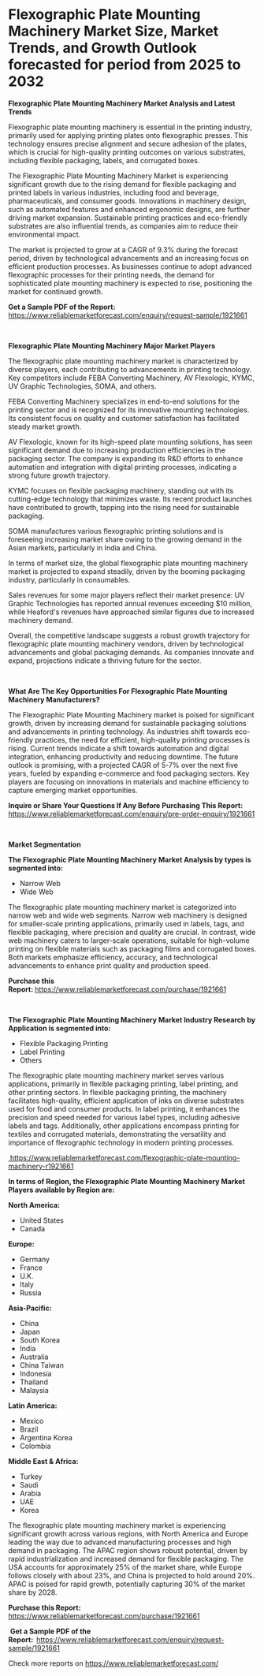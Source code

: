 <p><h1>Flexographic Plate Mounting Machinery Market Size, Market Trends, and Growth Outlook forecasted for period from 2025 to 2032</h1></p><p><strong>Flexographic Plate Mounting Machinery Market Analysis and Latest Trends</strong></p>
<p><p>Flexographic plate mounting machinery is essential in the printing industry, primarily used for applying printing plates onto flexographic presses. This technology ensures precise alignment and secure adhesion of the plates, which is crucial for high-quality printing outcomes on various substrates, including flexible packaging, labels, and corrugated boxes.</p><p>The Flexographic Plate Mounting Machinery Market is experiencing significant growth due to the rising demand for flexible packaging and printed labels in various industries, including food and beverage, pharmaceuticals, and consumer goods. Innovations in machinery design, such as automated features and enhanced ergonomic designs, are further driving market expansion. Sustainable printing practices and eco-friendly substrates are also influential trends, as companies aim to reduce their environmental impact.</p><p>The market is projected to grow at a CAGR of 9.3% during the forecast period, driven by technological advancements and an increasing focus on efficient production processes. As businesses continue to adopt advanced flexographic processes for their printing needs, the demand for sophisticated plate mounting machinery is expected to rise, positioning the market for continued growth.</p></p>
<p><strong>Get a Sample PDF of the Report:&nbsp;</strong> <a href="https://www.reliablemarketforecast.com/enquiry/request-sample/1921661?utm_campaign=1108&utm_medium=2&utm_source=Github&utm_content=ia&utm_term=01032025&utm_id=flexographic-plate-mounting-machinery">https://www.reliablemarketforecast.com/enquiry/request-sample/1921661</a></p>
<p>&nbsp;</p>
<p><strong>Flexographic Plate Mounting Machinery Major Market Players</strong></p>
<p><p>The flexographic plate mounting machinery market is characterized by diverse players, each contributing to advancements in printing technology. Key competitors include FEBA Converting Machinery, AV Flexologic, KYMC, UV Graphic Technologies, SOMA, and others. </p><p>FEBA Converting Machinery specializes in end-to-end solutions for the printing sector and is recognized for its innovative mounting technologies. Its consistent focus on quality and customer satisfaction has facilitated steady market growth.</p><p>AV Flexologic, known for its high-speed plate mounting solutions, has seen significant demand due to increasing production efficiencies in the packaging sector. The company is expanding its R&D efforts to enhance automation and integration with digital printing processes, indicating a strong future growth trajectory.</p><p>KYMC focuses on flexible packaging machinery, standing out with its cutting-edge technology that minimizes waste. Its recent product launches have contributed to growth, tapping into the rising need for sustainable packaging.</p><p>SOMA manufactures various flexographic printing solutions and is foreseeing increasing market share owing to the growing demand in the Asian markets, particularly in India and China.</p><p>In terms of market size, the global flexographic plate mounting machinery market is projected to expand steadily, driven by the booming packaging industry, particularly in consumables.</p><p>Sales revenues for some major players reflect their market presence: UV Graphic Technologies has reported annual revenues exceeding $10 million, while Heaford's revenues have approached similar figures due to increased machinery demand. </p><p>Overall, the competitive landscape suggests a robust growth trajectory for flexographic plate mounting machinery vendors, driven by technological advancements and global packaging demands. As companies innovate and expand, projections indicate a thriving future for the sector.</p></p>
<p>&nbsp;</p>
<p><strong>What Are The Key Opportunities For Flexographic Plate Mounting Machinery Manufacturers?</strong></p>
<p><p>The Flexographic Plate Mounting Machinery market is poised for significant growth, driven by increasing demand for sustainable packaging solutions and advancements in printing technology. As industries shift towards eco-friendly practices, the need for efficient, high-quality printing processes is rising. Current trends indicate a shift towards automation and digital integration, enhancing productivity and reducing downtime. The future outlook is promising, with a projected CAGR of 5-7% over the next five years, fueled by expanding e-commerce and food packaging sectors. Key players are focusing on innovations in materials and machine efficiency to capture emerging market opportunities.</p></p>
<p><strong>Inquire or Share Your Questions If Any Before Purchasing This Report:</strong> <a href="https://www.reliablemarketforecast.com/enquiry/pre-order-enquiry/1921661?utm_campaign=1108&utm_medium=2&utm_source=Github&utm_content=ia&utm_term=01032025&utm_id=flexographic-plate-mounting-machinery">https://www.reliablemarketforecast.com/enquiry/pre-order-enquiry/1921661</a></p>
<p>&nbsp;</p>
<p><strong>Market Segmentation</strong></p>
<p><strong>The Flexographic Plate Mounting Machinery Market Analysis by types is segmented into:</strong></p>
<p><ul><li>Narrow Web</li><li>Wide Web</li></ul></p>
<p><p>The flexographic plate mounting machinery market is categorized into narrow web and wide web segments. Narrow web machinery is designed for smaller-scale printing applications, primarily used in labels, tags, and flexible packaging, where precision and quality are crucial. In contrast, wide web machinery caters to larger-scale operations, suitable for high-volume printing on flexible materials such as packaging films and corrugated boxes. Both markets emphasize efficiency, accuracy, and technological advancements to enhance print quality and production speed.</p></p>
<p><strong>Purchase this Report:&nbsp;</strong><a href="https://www.reliablemarketforecast.com/purchase/1921661?utm_campaign=1108&utm_medium=2&utm_source=Github&utm_content=ia&utm_term=01032025&utm_id=flexographic-plate-mounting-machinery">https://www.reliablemarketforecast.com/purchase/1921661</a></p>
<p>&nbsp;</p>
<p><strong>The Flexographic Plate Mounting Machinery Market Industry Research by Application is segmented into:</strong></p>
<p><ul><li>Flexible Packaging Printing</li><li>Label Printing</li><li>Others</li></ul></p>
<p><p>The flexographic plate mounting machinery market serves various applications, primarily in flexible packaging printing, label printing, and other printing sectors. In flexible packaging printing, the machinery facilitates high-quality, efficient application of inks on diverse substrates used for food and consumer products. In label printing, it enhances the precision and speed needed for various label types, including adhesive labels and tags. Additionally, other applications encompass printing for textiles and corrugated materials, demonstrating the versatility and importance of flexographic technology in modern printing processes.</p></p>
<p><a href="https://www.reliablemarketforecast.com/flexographic-plate-mounting-machinery-r1921661?utm_campaign=1108&utm_medium=2&utm_source=Github&utm_content=ia&utm_term=01032025&utm_id=flexographic-plate-mounting-machinery">&nbsp;https://www.reliablemarketforecast.com/flexographic-plate-mounting-machinery-r1921661</a></p>
<p><strong>In terms of Region, the Flexographic Plate Mounting Machinery Market Players available by Region are:</strong></p>
<p>
    <p> <strong> North America: </strong>
        <ul>
            <li>United States</li>
            <li>Canada</li>
        </ul>
        </p> 
    <p> <strong> Europe: </strong>
        <ul>
            <li>Germany</li>
            <li>France</li>
            <li>U.K.</li>
            <li>Italy</li>
            <li>Russia</li>
        </ul>
        </p> 
    <p> <strong> Asia-Pacific: </strong>
        <ul>
            <li>China</li>
            <li>Japan</li>
            <li>South Korea</li>
            <li>India</li>
            <li>Australia</li>
            <li>China Taiwan</li>
            <li>Indonesia</li>
            <li>Thailand</li>
            <li>Malaysia</li>
        </ul>
        </p> 
    <p> <strong> Latin America: </strong>
        <ul>
            <li>Mexico</li>
            <li>Brazil</li>
            <li>Argentina Korea</li>
            <li>Colombia</li>
        </ul>
        </p> 
    <p> <strong> Middle East & Africa: </strong>
        <ul>
            <li>Turkey</li>
            <li>Saudi</li>
            <li>Arabia</li>
            <li>UAE</li>
            <li>Korea</li>
        </ul>
    </p>
    </p>
<p><p>The flexographic plate mounting machinery market is experiencing significant growth across various regions, with North America and Europe leading the way due to advanced manufacturing processes and high demand in packaging. The APAC region shows robust potential, driven by rapid industrialization and increased demand for flexible packaging. The USA accounts for approximately 25% of the market share, while Europe follows closely with about 23%, and China is projected to hold around 20%. APAC is poised for rapid growth, potentially capturing 30% of the market share by 2028.</p></p>
<p><strong>Purchase this Report: </strong><a href="https://www.reliablemarketforecast.com/purchase/1921661?utm_campaign=1108&utm_medium=2&utm_source=Github&utm_content=ia&utm_term=01032025&utm_id=flexographic-plate-mounting-machinery">https://www.reliablemarketforecast.com/purchase/1921661</a></p>
<p>&nbsp;<strong>Get a Sample PDF of the Report:&nbsp;&nbsp;</strong><a href="https://www.reliablemarketforecast.com/enquiry/request-sample/1921661?utm_campaign=1108&utm_medium=2&utm_source=Github&utm_content=ia&utm_term=01032025&utm_id=flexographic-plate-mounting-machinery">https://www.reliablemarketforecast.com/enquiry/request-sample/1921661</a></p>
<p><strong></strong></p>
<p>Check more reports on <a href="https://www.reliablemarketforecast.com/?utm_campaign=1108&utm_medium=2&utm_source=Github&utm_content=ia&utm_term=01032025&utm_id=flexographic-plate-mounting-machinery">https://www.reliablemarketforecast.com/</a></p>